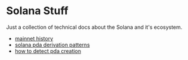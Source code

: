 # Solana Stuff

Just a collection of technical docs about the Solana and it's ecosystem.

- [mainnet history](docs/solana-mainnet-history.md)
- [solana pda derivation patterns](docs/solana_pda_derivation_patterns.md)
- [how to detect pda creation](docs/how_to_detect_pda_creation.md)